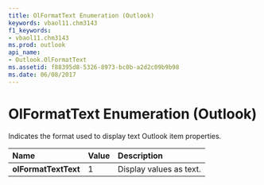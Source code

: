 ```yaml
---
title: OlFormatText Enumeration (Outlook)
keywords: vbaol11.chm3143
f1_keywords:
- vbaol11.chm3143
ms.prod: outlook
api_name:
- Outlook.OlFormatText
ms.assetid: f88395d8-5326-8973-bc0b-a2d2c09b9b98
ms.date: 06/08/2017
---
```



# OlFormatText Enumeration (Outlook)

Indicates the format used to display text Outlook item properties.



|Name|Value|Description|
|:-----|:-----|:-----|
| **olFormatTextText**|1|Display values as text.|

